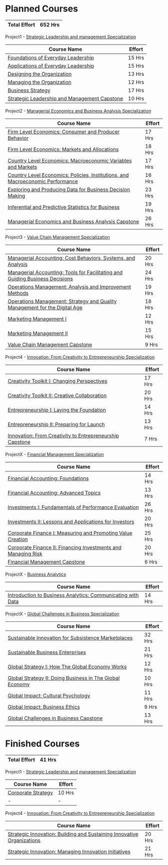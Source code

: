 # Planned Courses  

| Total Effort | 652 Hrs |
| --- | --- |

Project1 - [Strategic Leadership and management Specialization](https://www.coursera.org/specializations/strategic-leadership)

| Course Name | Effort |
| --- | --- |
| [Foundations of Everyday Leadership]( https://www.coursera.org/learn/everyday-leadership-foundation?specialization=strategic-leadership ) | 15 Hrs |
| [Applications of Everyday Leadership]( https://www.coursera.org/learn/everyday-leadership-application?specialization=strategic-leadership) | 15 Hrs |
| [Designing the Organization]( https://www.coursera.org/learn/designing-organization?specialization=strategic-leadership) | 13 Hrs |
| [Managing the Organization]( https://www.coursera.org/learn/managing-organization?specialization=strategic-leadership) | 12 Hrs |
| [Business Strategy]( https://www.coursera.org/learn/strategy-business) | 17 Hrs |
| [Strategic Leadership and Management Capstone]( https://www.coursera.org/learn/strategic-leadership-capstone) | 10 Hrs |

   
Project2 - [Managerial Economics and Business Analysis Specialization](https://www.coursera.org/specializations/managerial-economics-business-analysis?)

| Course Name | Effort |
| --- | --- |
|  [Firm Level Economics: Consumer and Producer Behavior](https://www.coursera.org/learn/firm-level-economics?specialization=managerial-economics-business-analysis) | 17 Hrs |
|  [Firm Level Economics: Markets and Allocations](https://www.coursera.org/learn/firm-level-economics-markets?specialization=managerial-economics-business-analysis) | 18 Hrs |
| [Country Level Economics: Macroeconomic Variables and Markets](https://www.coursera.org/learn/country-level-economics?specialization=managerial-economics-business-analysis) | 17 Hrs |
|  [Country Level Economics: Policies, Institutions, and Macroeconomic Performance](https://www.coursera.org/learn/macroeconomic-factors?specialization=managerial-economics-business-analysis) | 16 Hrs |
| [Exploring and Producing Data for Business Decision Making](https://www.coursera.org/learn/business-data) | 23 Hrs |
| [Inferential and Predictive Statistics for Business](https://www.coursera.org/learn/business-statistics) | 19 Hrs |
| [Managerial Economics and Business Analysis Capstone](https://www.coursera.org/learn/managerial-economics-capstone) | 26 Hrs |
  
    
Project3 - [Value Chain Management Specialization](https://www.coursera.org/specializations/value-chain-management?)

| Course Name | Effort |
| --- | --- |
| [Managerial Accounting: Cost Behaviors, Systems, and Analysis](https://www.coursera.org/learn/accounting-for-managers?specialization=value-chain-management) | 20 Hrs |
| [Managerial Accounting: Tools for Facilitating and Guiding Business Decisions](https://www.coursera.org/learn/managerial-accounting-business-decisions?specialization=value-chain-management) | 24 Hrs |
| [Operations Management: Analysis and Improvement Methods](https://www.coursera.org/learn/operations-management?specialization=value-chain-management) | 19 Hrs |
| [Operations Management: Strategy and Quality Management for the Digital Age](https://www.coursera.org/learn/process-improvement?specialization=value-chain-management)|18 Hrs|
| [Marketing Management I](https://www.coursera.org/learn/marketing-management) | 12 Hrs |
| [Marketing Management II](https://www.coursera.org/learn/marketing-management-two) | 15 Hrs |
| [Value Chain Management Capstone](https://www.coursera.org/learn/value-chain-capstone) | 9 Hrs |
   
Project4 - [Innovation: From Creativity to Entrepreneurship Specialization]( https://www.coursera.org/specializations/innovation-creativity-entrepreneurship )

| Course Name | Effort |
| --- | --- |
| [Creativity Toolkit I: Changing Perspectives](https://www.coursera.org/learn/creativity-toolkit-1?specialization=innovation-creativity-entrepreneurship) | 17 Hrs |
| [Creativity Toolkit II: Creative Collaboration](https://www.coursera.org/learn/creativity-toolkit-2?specialization=innovation-creativity-entrepreneurship) | 20 Hrs |
| [Entrepreneurship I: Laying the Foundation](https://www.coursera.org/learn/entrepreneurship-1?specialization=innovation-creativity-entrepreneurship) | 14 Hrs |
| [Entrepreneurship II: Preparing for Launch](https://www.coursera.org/learn/entrepreneurship-2?specialization=innovation-creativity-entrepreneurship) | 13 Hrs |
| [Innovation: From Creativity to Entrepreneurship Capstone](https://www.coursera.org/learn/innovation-creativity-entrepreneurship-capstone?specialization=innovation-creativity-entrepreneurship) | 7 Hrs |
   
ProjectX - [Financial Management Specialization]( https://www.coursera.org/specializations/financial-management )

| Course Name | Effort |
| --- | --- |
| [Financial Accounting: Foundations](https://www.coursera.org/learn/financial-accounting-basics?specialization=financial-management) | 14 Hrs |
| [Financial Accounting: Advanced Topics](https://www.coursera.org/learn/financial-accounting-advanced?specialization=financial-management) | 13 Hrs |
| [Investments I: Fundamentals of Performance Evaluation](https://www.coursera.org/learn/investments-fundamentals?specialization=financial-management) | 26 Hrs |
| [Investments II: Lessons and Applications for Investors](https://www.coursera.org/learn/investments-applications?specialization=financial-management) | 20 Hrs |
| [Corporate Finance I: Measuring and Promoting Value Creation](https://www.coursera.org/learn/corporate-finance-measure-success?specialization=financial-management) | 25 Hrs |
| [Corporate Finance II: Financing Investments and Managing Risk](https://www.coursera.org/learn/corporate-finance-two?specialization=financial-management) | 20 Hrs |
| [Financial Management Capstone](https://www.coursera.org/learn/financial-management-capstone?specialization=financial-management) | 6 Hrs |

ProjectX - [Business Analytics]( https://www.coursera.org/specializations/financial-management )

| Course Name | Effort |
| --- | --- |
| [Introduction to Business Analytics: Communicating with Data](https://www.coursera.org/learn/intro-business-analytics) | 14 Hrs |

ProjectX - [Global Challenges in Business Specialization]( https://www.coursera.org/specializations/global-challenges-business?index=prod_all_products_term_optimization )

| Course Name | Effort |
| --- | --- |
| [Sustainable Innovation for Subsistence Marketplaces](https://www.coursera.org/learn/subsistence-marketplaces-1?specialization=global-challenges-business) | 32 Hrs |
| [Sustainable Business Enterprises](https://www.coursera.org/learn/sustainable-business-enterprises?specialization=global-challenges-business) | 21 Hrs |
| [Global Strategy I: How The Global Economy Works](https://www.coursera.org/learn/global-strategy?specialization=global-challenges-business) | 12 Hrs |
| [Global Strategy II: Doing Business in The Global Economy](https://www.coursera.org/learn/global-strategy-two?specialization=global-challenges-business) | 10 Hrs |
| [Global Impact: Cultural Psychology](https://www.coursera.org/learn/cultural-psychology-globalization?specialization=global-challenges-business) | 11 Hrs |
| [Global Impact: Business Ethics](https://www.coursera.org/learn/business-ethics?specialization=global-challenges-business) | 9 Hrs |
| [Global Challenges in Business Capstone](https://www.coursera.org/learn/global-challenges-business-capstone?specialization=global-challenges-business) | 13 Hrs |

# Finished Courses 

| Total Effort | 41 Hrs |
| --- | --- |

Project1 - [Strategic Leadership and management Specialization](https://www.coursera.org/specializations/strategic-leadership)

| Course Name | Effort |
| --- | --- |
| [Corporate Strategy ]( https://www.coursera.org/learn/corporate-strategy) | 10 Hrs |
| - | - |

   
Project4 - [Innovation: From Creativity to Entrepreneurship Specialization]( https://www.coursera.org/specializations/innovation-creativity-entrepreneurship )

| Course Name | Effort |
| --- | --- |
| [Strategic Innovation: Building and Sustaining Innovative Organizations]( https://www.coursera.org/learn/strategic-innovation-building-and-sustaining-innovative-organizations?specialization=innovation-creativity-entrepreneurship) | 20 Hrs |
| [Strategic Innovation: Managing Innovation Initiatives]( https://www.coursera.org/learn/strategic-innovation-innovation-at-the-frontier) | 21 Hrs |

